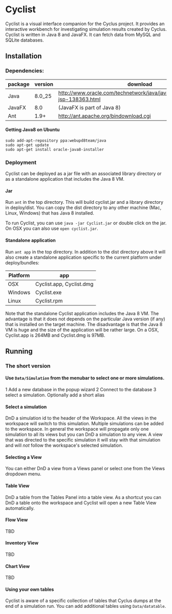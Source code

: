 # Cyclist

Cyclist is a visual interface companion for the Cyclus project. It provides an interactive workbench for investigating simulation results created by Cyclus. Cyclist is written in Java 8 and JavaFX. It can fetch data from MySQL and SQLite databases. 

## Installation

### Dependencies:
| package | version | download
| ------- | ------- | --------
| Java    | 8.0_25  | http://www.oracle.com/technetwork/java/javase/downloads/index-jsp-138363.html
| JavaFX  | 8.0     | (JavaFX is part of Java 8)
| Ant     | 1.9+    | http://ant.apache.org/bindownload.cgi

#### Getting Java8 on Ubuntu

```
sudo add-apt-repository ppa:webupd8team/java
sudo apt-get update
sudo apt-get install oracle-java8-installer
```

### Deployment

Cyclist can be deployed as a jar file with an associated library directory or as a standalone application that includes 
the Java 8 VM.

#### Jar 
 
Run `ant` in the top directory. This will build cyclist.jar and a library directory in deploy/dist. You can copy the dist 
directory to any other machine (Mac, Linux, Windows) that has Java 8 installed.

To run Cyclist, you can use `java -jar Cyclist.jar` or double click on the jar. On OSX you can also use `open cyclist.jar`.

#### Standalone application

Run `ant app` in the top directory. In addition to the dist directory above it will also create a standalone application 
specific to the current platform under deploy/bundles:

| Platform | app
| ---------| ----
| OSX| Cyclist.app, Cyclist.dmg
| Windows | Cyclist.exe
| Linux   | Cyclist.rpm

Note that the standalone Cyclist application includes the Java 8 VM. The advantage is that it does not depends on the 
particular Java version (if any) that is installed on the target machine. The disadvantage is that the Java 8 VM is huge 
and the size of the application will be rather large. On a OSX, Cyclist.app is 264MB and Cyclist.dmg is 97MB.

## Running 

### The short version

#### Use `Data/Simulation` from the menubar to select one or more simulations.
1 Add a new database in the popup wizard
2 Connect to the database
3 select a simulation. Optionally add a short alias

#### Select a simulation
DnD a simulation id to the header of the Workspace. All the views in the workspace will switch to this simulation. 
Multiple simulations can be added to the workspace. In general the workspace will propagate only one simulation to all
its views but you can DnD a simulation to any view. A view that was directed to the specific simulation it will
stay with that simulation and will _not_ follow the workspace's selected simulation.

#### Selecting a View
You can either DnD a view from a Views panel or select one from the Views dropdown menu.

#### Table View
DnD a table from the Tables Panel into a table view. As a shortcut you can DnD a table onto the workspace and Cyclist will 
open a new Table View automatically.

#### Flow View
TBD

#### Inventory View
TBD

#### Chart View
TBD

#### Using your own tables
Cyclist is aware of a specific collection of tables that Cyclus dumps at the end of a simulation run. 
You can add additional tables using `Data/datatable`. 



